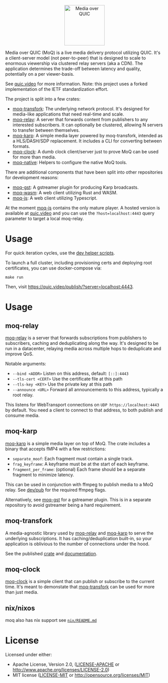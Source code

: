 <p align="center">
	<img height="128px" src="https://github.com/kixelated/moq-rs/blob/main/.github/logo.svg" alt="Media over QUIC">
</p>

Media over QUIC (MoQ) is a live media delivery protocol utilizing QUIC.
It's a client-server model (not peer-to-peer) that is designed to scale to enormous viewership via clustered relay servers (aka a CDN).
The application determines the trade-off between latency and quality, potentially on a per viewer-basis.

See [quic.video](https://quic.video) for more information.
Note: this project uses a forked implementation of the IETF standardization effort.

The project is split into a few crates:

-   [moq-transfork](moq-transfork): The underlying network protocol. It's designed for media-like applications that need real-time and scale.
-   [moq-relay](moq-relay): A server that forwards content from publishers to any interested subscribers. It can optionally be clustered, allowing N servers to transfer between themselves.
- [moq-karp](moq-karp): A simple media layer powered by moq-transfork, intended as a HLS/DASH/SDP replacement. It includes a CLI for converting between formats.
-   [moq-clock](moq-clock): A dumb clock client/server just to prove MoQ can be used for more than media.
-   [moq-native](moq-native): Helpers to configure the native MoQ tools.

There are additional components that have been split into other repositories for development reasons:

- [moq-gst](https://github.com/kixelated/moq-gst): A gstreamer plugin for producing Karp broadcasts.
- [moq-wasm](https://github.com/kixelated/moq-wasm): A web client utilizing Rust and WASM.
- [moq-js](https://github.com/kixelated/moq-js): A web client utilizing Typescript.

At the moment [moq-js](https://github.com/kixelated/moq-js) contains the only mature player.
A hosted version is available at [quic.video](https://quic.video) and you can use the `?host=localhost:4443` query parameter to target a local moq-relay.

# Usage
For quick iteration cycles, use the [dev helper scripts](dev/README.md).

To launch a full cluster, including provisioning certs and deploying root certificates, you can use docker-compose via:

```
make run
```

Then, visit https://quic.video/publish/?server=localhost:4443.

# Usage

## moq-relay

[moq-relay](moq-relay) is a server that forwards subscriptions from publishers to subscribers, caching and deduplicating along the way.
It's designed to be run in a datacenter, relaying media across multiple hops to deduplicate and improve QoS.

Notable arguments:

-   `--bind <ADDR>` Listen on this address, default: `[::]:4443`
-   `--tls-cert <CERT>` Use the certificate file at this path
-   `--tls-key <KEY>` Use the private key at this path
-   `--announce <URL>` Forward all announcements to this address, typically a root relay.

This listens for WebTransport connections on `UDP https://localhost:4443` by default.
You need a client to connect to that address, to both publish and consume media.

## moq-karp

[moq-karp](moq-karp) is a simple media layer on top of MoQ.
The crate includes a binary that accepts fMP4 with a few restrictions:

-   `separate_moof`: Each fragment must contain a single track.
-   `frag_keyframe`: A keyframe must be at the start of each keyframe.
-   `fragment_per_frame`: (optional) Each frame should be a separate fragment to minimize latency.

This can be used in conjunction with ffmpeg to publish media to a MoQ relay.
See [dev/pub](dev/pub) for the required ffmpeg flags.

Alternatively, see [moq-gst](https://github.com/kixelated/moq-gst) for a gstreamer plugin.
This is in a separate repository to avoid gstreamer being a hard requirement.

## moq-transfork

A media-agnostic library used by [moq-relay](moq-relay) and [moq-karp](moq-karp) to serve the underlying subscriptions.
It has caching/deduplication built-in, so your application is oblivious to the number of connections under the hood.

See the published [crate](https://crates.io/crates/moq-transfork) and [documentation](https://docs.rs/moq-transfork/latest/moq_transfork/).

## moq-clock

[moq-clock](moq-clock) is a simple client that can publish or subscribe to the current time.
It's meant to demonstate that [moq-transfork](moq-transfork) can be used for more than just media.

## nix/nixos

moq also has nix support see [`nix/README.md`](nix/README.md)


# License

Licensed under either:

-   Apache License, Version 2.0, ([LICENSE-APACHE](LICENSE-APACHE) or http://www.apache.org/licenses/LICENSE-2.0)
-   MIT license ([LICENSE-MIT](LICENSE-MIT) or http://opensource.org/licenses/MIT)
